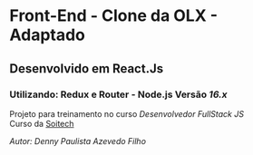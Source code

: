 # Front-End - Clone da OLX - Adaptado

## Desenvolvido em React.Js
### Utilizando: Redux e Router - Node.js Versão _16.x_


Projeto para treinamento no curso *Desenvolvedor FullStack JS*  
Curso da [Soitech](https://www.soitech.com.br/)

_Autor: Denny Paulista Azevedo Filho_